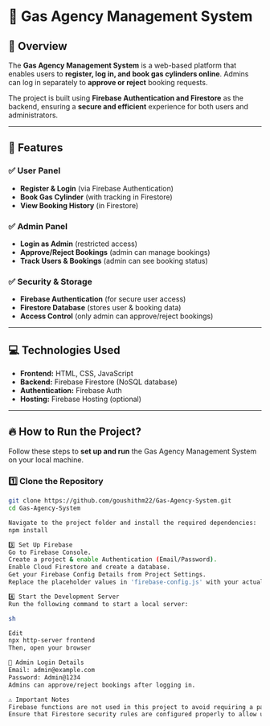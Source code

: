 # 🚀 Gas Agency Management System

## 📌 Overview
The **Gas Agency Management System** is a web-based platform that enables users to **register, log in, and book gas cylinders online**. Admins can log in separately to **approve or reject** booking requests.

The project is built using **Firebase Authentication and Firestore** as the backend, ensuring a **secure and efficient** experience for both users and administrators.

---

## 📂 Features
### ✅ **User Panel**
- **Register & Login** (via Firebase Authentication)
- **Book Gas Cylinder** (with tracking in Firestore)
- **View Booking History** (in Firestore)

### ✅ **Admin Panel**
- **Login as Admin** (restricted access)
- **Approve/Reject Bookings** (admin can manage bookings)
- **Track Users & Bookings** (admin can see booking status)

### ✅ **Security & Storage**
- **Firebase Authentication** (for secure user access)
- **Firestore Database** (stores user & booking data)
- **Access Control** (only admin can approve/reject bookings)

---

## 💻 Technologies Used
- **Frontend:** HTML, CSS, JavaScript
- **Backend:** Firebase Firestore (NoSQL database)
- **Authentication:** Firebase Auth
- **Hosting:** Firebase Hosting (optional)

---

## 🔥 How to Run the Project?
Follow these steps to **set up and run** the Gas Agency Management System on your local machine.

### **1️⃣ Clone the Repository**
```sh
git clone https://github.com/goushithm22/Gas-Agency-System.git
cd Gas-Agency-System

Navigate to the project folder and install the required dependencies:
npm install

3️⃣ Set Up Firebase
Go to Firebase Console.
Create a project & enable Authentication (Email/Password).
Enable Cloud Firestore and create a database.
Get your Firebase Config Details from Project Settings.
Replace the placeholder values in 'firebase-config.js' with your actual Firebase credentials.

4️⃣ Start the Development Server
Run the following command to start a local server:

sh

Edit
npx http-server frontend
Then, open your browser

🔑 Admin Login Details
Email: admin@example.com
Password: Admin@1234
Admins can approve/reject bookings after logging in.

⚠️ Important Notes
Firebase functions are not used in this project to avoid requiring a paid plan.
Ensure that Firestore security rules are configured properly to allow users to read/write their own data.
